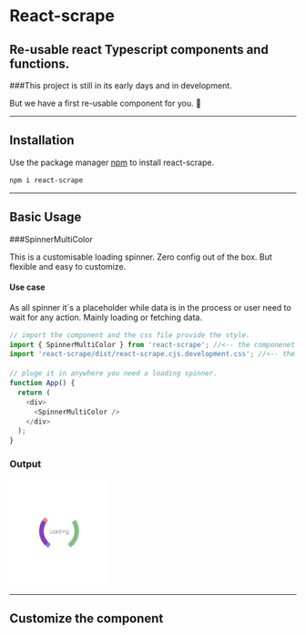 # React-scrape

## Re-usable react Typescript components and functions.

###This project is still in its early days and in development.

But we have a first re-usable component for you. 🥳

---

## Installation

Use the package manager [npm](https://www.npmjs.com/) to install react-scrape.

```bash
npm i react-scrape
```

---

## Basic Usage

###SpinnerMultiColor

This is a customisable loading spinner. Zero config out of the box. But flexible and easy to customize.

#### Use case

As all spinner it`s a placeholder while data is in the process or user need to wait for any action.
Mainly loading or fetching data.

```javascript
// import the component and the css file provide the style.
import { SpinnerMultiColor } from 'react-scrape'; //<-- the componenet
import 'react-scrape/dist/react-scrape.cjs.development.css'; //<-- the css provide the default style

// pluge it in anywhere you need a loading spinner.
function App() {
  return (
    <div>
      <SpinnerMultiColor />
    </div>
  );
}
```

### Output

![Spinner gif](./assests/Spinner%201.gif)


---

## Customize the component
